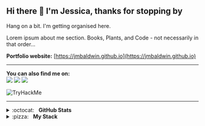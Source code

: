 ## Hi there 👋 I'm Jessica, thanks for stopping by

Hang on a bit. I'm getting organised here.

Lorem ipsum about me section. Books, Plants, and Code - not necessarily in that order...


**Portfolio website:** [https://jmbaldwin.github.io](https://jmbaldwin.github.io)

---

**You can also find me on:**<br/>
[<img src="https://img.shields.io/badge/linkedin-%230077B5.svg?&style=for-the-badge&logo=linkedin&logoColor=white"/>](https://www.linkedin.com/in/jessicambaldwin/)
[<img src="https://img.shields.io/badge/tableau-%E97627.svg?&style=for-the-badge&logo=tableau&logoColor=white&color=green"/>](https://public.tableau.com/app/profile/jessica.baldwin#!/?newProfile=&activeTab=0)
[<img src="https://img.shields.io/badge/librarything-%251A15.svg?&style=for-the-badge&logo=librarything&logoColor=white&color=b04949"/>](https://www.librarything.com/shelflife)
<br />

<img src="https://tryhackme-badges.s3.amazonaws.com/oddbook.png" alt="TryHackMe">

***

<details>
  <summary>:octocat:&nbsp;&nbsp;&nbsp;<b>GitHub Stats</b></summary>
  <br/>
  <p align='center'>
    <a href="#"><img src="https://github-readme-stats.vercel.app/api?username=jmb-oddbook&show_icons=true&count_private=true&theme=moltack&line_height=31.5" width="355"></a>
    <a href="#"><img src="https://github-readme-stats.vercel.app/api/top-langs/?username=jmb-oddbook&layout=compact&theme=moltack&hide=HTML,CSS" width="355"></a>
   </p>  
</details>

<details>
	<summary>:pizza:&nbsp;&nbsp;&nbsp;<b>My Stack</b></summary>
	<br/>
 
![Python](https://img.shields.io/badge/-Python-05122A?style=flat&logo=python)&nbsp;
![Pandas](https://img.shields.io/badge/-Pandas-05122A?style=flat&logo=pandas)&nbsp;
![NumPy](https://img.shields.io/badge/-NumPy-05122A?style=flat&logo=numpy&logoColor=6EA5C6)&nbsp;
![Scikit-Learn](https://img.shields.io/badge/-Scikit--Learn-05122A?style=flat&logo=scikit-learn&logoColor=F7931E)&nbsp;
![Jupyter](https://img.shields.io/badge/-Jupyter_Lab-05122A?style=flat&logo=jupyter&logoColor=F37626)&nbsp;
![Ubuntu](https://img.shields.io/badge/-Ubuntu-05122A?style=flat&logo=ubuntu&logoColor=#E95420)&nbsp;
</details>

<!--


- 🔭 I’m currently working on ...
- 🌱 I’m currently learning ...
- 👯 I’m looking to collaborate on ...
- 🤔 I’m looking for help with ...
- 💬 Ask me about ...
- 📫 How to reach me: ...
- 😄 Pronouns: ...
- ⚡ Fun fact: ...
-->


